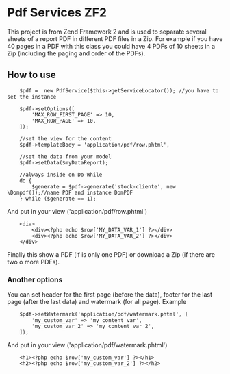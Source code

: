 
# Pdf Services ZF2
This project is from Zend Framework 2 and is used to separate several sheets of a report PDF in different PDF files in a Zip. For example if you have 40 pages in a PDF with this class you could have 4 PDFs of 10 sheets in a Zip (including the paging and order of the PDFs).

## How to use
```
	$pdf =  new PdfService($this->getServiceLocator()); //you have to set the instance

    $pdf->setOptions([
        'MAX_ROW_FIRST_PAGE' => 10,
        'MAX_ROW_PAGE' => 10,
    ]);
	
	//set the view for the content
    $pdf->templateBody = 'application/pdf/row.phtml', 
    
    //set the data from your model
    $pdf->setData($myDataReport);

    //always inside on Do-While
    do {
        $generate = $pdf->generate('stock-cliente', new \Dompdf());//name PDF and instance DomPDF
    } while ($generate == 1);
```

And put in your view ('application/pdf/row.phtml')
```
	<div>
		<div><?php echo $row['MY_DATA_VAR_1'] ?></div>
		<div><?php echo $row['MY_DATA_VAR_2'] ?></div>
	</div>
```
Finally this show a PDF (if is only one PDF) or download a Zip (if there are two o more PDFs).

### Another options 
You can set header for the first page (before the data), footer for the last page (after the last data) and watermark (for all page). 
Example
```
	$pdf->setWatermark('application/pdf/watermark.phtml', [
        'my_custom_var' => 'my content var', 
        'my_custom_var_2' => 'my content var 2', 
    ]);

```
  
And put in your view ('application/pdf/watermark.phtml')
```
	<h1><?php echo $row['my_custom_var'] ?></h1>
	<h2><?php echo $row['my_custom_var_2'] ?></h2>
```